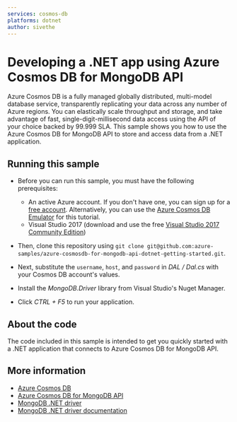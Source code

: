 ```yaml
---
services: cosmos-db
platforms: dotnet
author: sivethe
---
```


# Developing a .NET app using Azure Cosmos DB for MongoDB API
Azure Cosmos DB is a fully managed globally distributed, multi-model database service, transparently replicating your data across any number of Azure regions. You can elastically scale throughput and storage, and take advantage of fast, single-digit-millisecond data access using the API of your choice backed by 99.999 SLA. This sample shows you how to use the Azure Cosmos DB for MongoDB API to store and access data from a .NET application.

## Running this sample

* Before you can run this sample, you must have the following prerequisites:

   * An active Azure account. If you don't have one, you can sign up for a [free account](https://azure.microsoft.com/free/). Alternatively, you can use the [Azure Cosmos DB Emulator](https://azure.microsoft.com/documentation/articles/documentdb-nosql-local-emulator) for this tutorial.
   * Visual Studio 2017 (download and use the free [Visual Studio 2017 Community Edition](https://www.visualstudio.com/downloads/))

* Then, clone this repository using `git clone git@github.com:azure-samples/azure-cosmosdb-for-mongodb-api-dotnet-getting-started.git`.

* Next, substitute the `username`, `host`, and `password` in *DAL / Dal.cs* with your Cosmos DB account's values. 

* Install the *MongoDB.Driver* library from Visual Studio's Nuget Manager.

* Click *CTRL + F5* to run your application.

## About the code
The code included in this sample is intended to get you quickly started with a .NET application that connects to Azure Cosmos DB for MongoDB API.

## More information

- [Azure Cosmos DB](https://docs.microsoft.com/azure/cosmos-db/introduction)
- [Azure Cosmos DB for MongoDB API](https://docs.microsoft.com/azure/documentdb/documentdb-protocol-mongodb)
- [MongoDB .NET driver](https://docs.mongodb.com/ecosystem/drivers/csharp/)
- [MongoDB .NET driver documentation](http://mongodb.github.io/mongo-csharp-driver/)
